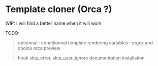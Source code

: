 # Template cloner (Orca ?)

WIP: I will find a better name when it will work

TODO:
> optionnal : conditionnal template rendering
> variables : regex and choice
> orca preview

> hook skip_error, skip_user_ignore
> documentation
> installation